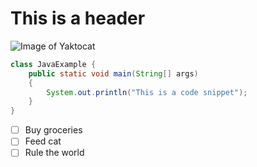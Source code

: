 # This is a header

![Image of Yaktocat](https://octodex.github.com/images/yaktocat.png)

``` java
class JavaExample {
    public static void main(String[] args)
    {
        System.out.println("This is a code snippet");
    }
}
```

- [ ] Buy groceries
- [ ] Feed cat
- [ ] Rule the world
